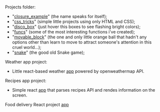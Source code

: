 Projects folder:
- "[closure_example](http:frogrider.github.io/projects/closure_example)" (the name speaks for itself);
- "[css_tricks](http:frogrider.github.io/projects/css_tricks)" (simple little projects using only HTML and CSS);
- "[disco_box](http:frogrider.github.io/projects/disco_box)" (just hover this boxes to see flashing bright colors);
- "[funcs](http:frogrider.github.io/projects/funcs)" (some of the most interesting functions i've created);
- "[movable_block](http:frogrider.github.io/projects/movable_block)" (the one and only little orange ball that hadn't any options other than learn to move to attract someone's attention in this cruel world...);
- "[snake](http:frogrider.github.io/projects/snake)" (the good old Snake game);

Weather app project:
- Little react-based weather [app](http:frogrider.github.io/weather_app) powered by openweathermap API.

Recipes app project:
-  Simple react [app](http:frogrider.github.io/recipes_app) that parses recipes API and rendes information on the screen.

Food delivery React project [app](https://github.com/FrogRider/fe_final)


